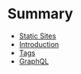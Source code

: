 # Summary

* [Static Sites](technology/static-site-generation.md)
* [Introduction](README.md)
* [Tags](tags.md)
* [GraphQL](technology/graphql.md)

